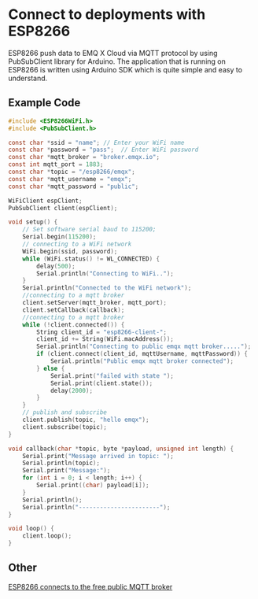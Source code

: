 # Connect to deployments with ESP8266
ESP8266 push data to EMQ X Cloud via MQTT protocol by using PubSubClient library for Arduino. The application that is running on ESP8266 is written using Arduino SDK which is quite simple and easy to understand.


## Example Code
```c
#include <ESP8266WiFi.h>
#include <PubSubClient.h>

const char *ssid = "name"; // Enter your WiFi name
const char *password = "pass";  // Enter WiFi password
const char *mqtt_broker = "broker.emqx.io";
const int mqtt_port = 1883;
const char *topic = "/esp8266/emqx";
const char *mqtt_username = "emqx";
const char *mqtt_password = "public";

WiFiClient espClient;
PubSubClient client(espClient);

void setup() {
    // Set software serial baud to 115200;
    Serial.begin(115200);
    // connecting to a WiFi network
    WiFi.begin(ssid, password);
    while (WiFi.status() != WL_CONNECTED) {
        delay(500);
        Serial.println("Connecting to WiFi..");
    }
    Serial.println("Connected to the WiFi network");
    //connecting to a mqtt broker
    client.setServer(mqtt_broker, mqtt_port);
    client.setCallback(callback);
    //connecting to a mqtt broker
    while (!client.connected()) {
        String client_id = "esp8266-client-";
        client_id += String(WiFi.macAddress());
        Serial.println("Connecting to public emqx mqtt broker.....");
        if (client.connect(client_id, mqttUsername, mqttPassword)) {
            Serial.println("Public emqx mqtt broker connected");
        } else {
            Serial.print("failed with state ");
            Serial.print(client.state());
            delay(2000);
        }
    }
    // publish and subscribe
    client.publish(topic, "hello emqx");
    client.subscribe(topic);
}

void callback(char *topic, byte *payload, unsigned int length) {
    Serial.print("Message arrived in topic: ");
    Serial.println(topic);
    Serial.print("Message:");
    for (int i = 0; i < length; i++) {
        Serial.print((char) payload[i]);
    }
    Serial.println();
    Serial.println("-----------------------");
}

void loop() {
    client.loop();
}
```

## Other
[ESP8266 connects to the free public MQTT broker](https://www.emqx.io/blog/esp8266-connects-to-the-public-mqtt-broker)